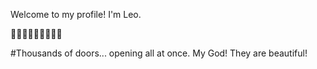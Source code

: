  Welcome to my profile! I'm Leo.

🌊👟👨🏻‍💻🕵🏽‍♂🐼

#Thousands of doors... opening all at once. My God! They are beautiful!
